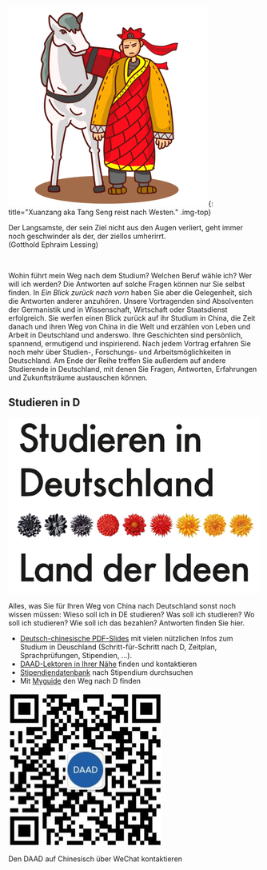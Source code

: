 ![](images/toWest.png){: title="Xuanzang aka Tang Seng reist nach Westen." .img-top}

<p id="quote">
Der Langsamste, der sein Ziel nicht aus den Augen verliert, geht immer noch geschwinder als der, der ziellos umherirrt. <br> (Gotthold Ephraim Lessing)
</p>

<br>

Wohin führt mein Weg nach dem Studium? Welchen Beruf wähle ich? Wer will ich werden? Die Antworten auf solche Fragen können nur Sie selbst finden. In *Ein Blick zurück nach vorn* haben Sie aber die Gelegenheit, sich die Antworten anderer anzuhören. Unsere Vortragenden sind Absolventen der Germanistik und in Wissenschaft, Wirtschaft oder Staatsdienst erfolgreich. Sie werfen einen Blick zurück auf ihr Studium in China, die Zeit danach und ihren Weg von China in die Welt und erzählen von Leben und Arbeit in Deutschland und anderswo. Ihre Geschichten sind persönlich, spannend, ermutigend und inspirierend. Nach jedem Vortrag erfahren Sie noch mehr über Studien-, Forschungs- und Arbeitsmöglichkeiten in Deutschland. Am Ende der Reihe treffen Sie außerdem auf andere Studierende in Deutschland, mit denen Sie Fragen, Antworten, Erfahrungen und Zukunftsträume austauschen können. 

## Studieren in D

<div class="row">
<img src="images/SiG_Logo_de_transparent.png" class="img-left" />
<p class="text-right" markdown="1">
Alles, was Sie für Ihren Weg von China nach Deutschland sonst noch wissen müssen: Wieso soll ich in DE studieren? Was soll ich studieren? Wo soll ich studieren? Wie soll ich das bezahlen? Antworten finden Sie hier.
</p>
</div>


* <a href="./material/vortrag.pdf" target="_blank">Deutsch-chinesische PDF-Slides</a> mit vielen nützlichen Infos zum Studium in Deuschland (Schritt-für-Schritt nach D, Zeitplan, Sprachprüfungen, Stipendien, ...). 
* <a href="https://www.daad.org.cn/de/studieren-forschen-lehren-in-china/germanistik/daad-lektoren/">DAAD-Lektoren in Ihrer Nähe</a> finden und kontaktieren
* [Stipendiendatenbank](https://www2.daad.de/deutschland/stipendium/datenbank/de/21148-stipendiendatenbank/) nach Stipendium durchsuchen
* Mit [Myguide](https://www.myguide.de/en/) den Weg nach D finden

<div class="row">
<img src="images/qr-daad.jpg" class="img-left" />

<p class="text-right" markdown="1">
Den DAAD auf Chinesisch über WeChat kontaktieren
</p>
</div>

